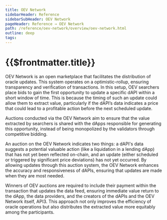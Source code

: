```yaml
---
title: OEV Network
sidebarHeader: Reference
sidebarSubHeader: OEV Network
pageHeader: Reference → OEV Network
path: /reference/oev-network/overview/oev-network.html
outline: deep
tags:
---
```


<PageHeader/>

<SearchHighlight/>

<FlexStartTag/>

# {{$frontmatter.title}}

OEV Network is an open marketplace that facilitates the distribution of oracle
updates. This system operates on a optimistic-rollup, ensuring transparency and
verification of transactions. In this setup, OEV searchers place bids to gain
the first opportunity to update a specific dAPI within a short window of time.
This is because the timing of such an update could allow them to extract value,
particularly if the dAPI’s data indicates a price that could lead to a
profitable action before the next scheduled update.

Auctions conducted via the OEV Network aim to ensure that the value extracted by
searchers is shared with the dApps responsible for generating this opportunity,
instead of being monopolized by the validators through competitive bidding.

An auction on the OEV Network indicates two things: a dAPI's data suggests a
potential valuable action (like a liquidation in a lending dApp) that has not
yet been reflected on-chain, and an update (either scheduled or triggered by
significant price deviations) has not yet occurred. By allowing updates through
this auction system, the OEV Network enhances the accuracy and responsiveness of
dAPIs, ensuring that updates are made when they are most needed.

Winners of OEV auctions are required to include their payment within the
transaction that updates the data feed, ensuring immediate value return to the
dApp, the data providers, and the creators of the dAPIs and the OEV Network
itself, API3. This approach not only improves the efficiency of oracle
operations but also distributes the extracted value more equitably among the
participants.
